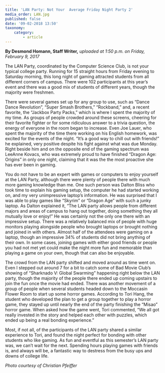 ```yaml
---
title: 'LAN Party: Not Your  Average Friday Night Party 2'
media_order: LAN.jpg
published: false
date: '09-02-2018 13:50'
taxonomy:
    category:
        - article
---
```


**By Desmond Homann, Staff Writer,** _uploaded at 1:50 p.m. on Friday, February 9, 2017_

The LAN Party, coordinated by the Computer Science Club, is not your typical college party. Running for 15 straight hours from Friday evening to Saturday morning, this long night of gaming attracted students from all different corners of campus. There were 102 participants at this year’s event and there was a good mix of students of different years, though the majority were freshmen.

There were several games set up for any group to use, such as “Dance Dance Revolution”, “Super Smash Brothers,” “Rockband,” and, a recent favorite, the “Jackbox Party Packs,” which is where I spent the majority of my time. As groups of people crowded around these screens, cheering for their favorite fighter or for some ridiculous answer to a trivia question, the energy of everyone in the room began to increase. Even Joe Lauer, who spent the majority of the time there working on his English homework, was excited for the events of the night. “It’s a good way to chill out with friends!” he explained, very positive despite his fight against what was due Monday. Right beside him and on the opposite end of the gaming spectrum was LeeAnne Kovacs, who was extremely proud to have finished “Dragon Age: Origins” in only one night, claiming that it was the the most proactive she has ever been in gaming.

You do not have to be an expert with games or computers to enjoy yourself at the LAN Party, although there were plenty of people there with much more gaming knowledge than me. One such person was Dalton Bliss who took time to explain his gaming setup, the computer he had started working on, and my very unimpressive laptop’s information. He was surprised that I was able to play games like “Skyrim” or “Dragon Age” with such a junky laptop. As Dalton explained it, “The LAN party allows people from different majors and areas of campus to hang out together, doing something they all mutually love or enjoy!”  He was certainly not the only one there with an impressive setup. There was a relatively balanced mix of people with huge monitors playing alongside people who brought laptops or brought nothing and joined in with others. Almost half of the attendees were gaming on a laptop, though an impressive 34% of students did not bring anything of their own. In some cases, joining games with either good friends or people you had not met yet could make the night more fun and memorable than playing a game on your own, though that can also be enjoyable.

The crowd from the LAN party shifted and moved around as time went on. Even I stepped out around 7 for a bit to catch some of Bad Movie Club’s showing of “Sharknado V: Global Swarming” happening right below the LAN party, though the majority of the people there ended up coming upstairs to join the fun once the movie had ended. There was another movement of a group of people when several students headed down to the Moccasin Flower Room to start up some horror games. According to Tori Hang, the student who developed the plan to get a group together to play a horror game, they stayed up until nearly the end of the party finishing the “Misao” horror game. When asked how the game went, Tori commented, “We all got really invested in the story and helped each other with puzzles, which ended up being a real bonding experience.”

Most, if not all, of the participants of the LAN party shared a similar experience to Tori, and found the night perfect for bonding with other students who like gaming. As fun and eventful as this semester’s LAN party was, we can’t wait for the next. Spending hours playing games with friends is, and always will be, a fantastic way to destress from the busy ups and downs of college life. 

_Photo courtesy of Christian Pfeiffer_
